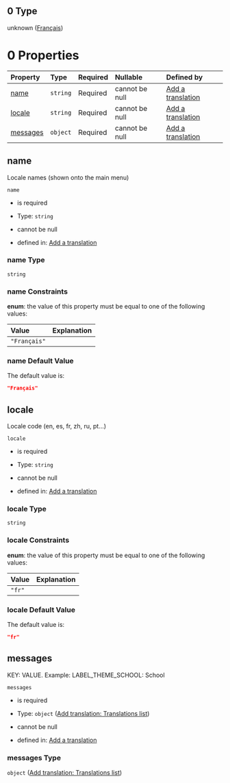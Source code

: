 ## 0 Type

unknown ([Français](add-translation-anyof-français.md))

# 0 Properties

| Property              | Type     | Required | Nullable       | Defined by                                                                                                                                              |
| :-------------------- | :------- | :------- | :------------- | :------------------------------------------------------------------------------------------------------------------------------------------------------ |
| [name](#name)         | `string` | Required | cannot be null | [Add a translation](add-translation-anyof-français-properties-name.md "add-translation.json#/anyOf/0/properties/name")                                  |
| [locale](#locale)     | `string` | Required | cannot be null | [Add a translation](add-translation-anyof-français-properties-locale.md "add-translation.json#/anyOf/0/properties/locale")                              |
| [messages](#messages) | `object` | Required | cannot be null | [Add a translation](add-translation-anyof-français-properties-add-translation-translations-list.md "add-translation.json#/anyOf/0/properties/messages") |

## name

Locale names (shown onto the main menu)

`name`

*   is required

*   Type: `string`

*   cannot be null

*   defined in: [Add a translation](add-translation-anyof-français-properties-name.md "add-translation.json#/anyOf/0/properties/name")

### name Type

`string`

### name Constraints

**enum**: the value of this property must be equal to one of the following values:

| Value        | Explanation |
| :----------- | :---------- |
| `"Français"` |             |

### name Default Value

The default value is:

```json
"Français"
```

## locale

Locale code (en, es, fr, zh, ru, pt...)

`locale`

*   is required

*   Type: `string`

*   cannot be null

*   defined in: [Add a translation](add-translation-anyof-français-properties-locale.md "add-translation.json#/anyOf/0/properties/locale")

### locale Type

`string`

### locale Constraints

**enum**: the value of this property must be equal to one of the following values:

| Value  | Explanation |
| :----- | :---------- |
| `"fr"` |             |

### locale Default Value

The default value is:

```json
"fr"
```

## messages

KEY: VALUE. Example: LABEL\_THEME\_SCHOOL: School

`messages`

*   is required

*   Type: `object` ([Add translation: Translations list](add-translation-anyof-français-properties-add-translation-translations-list.md))

*   cannot be null

*   defined in: [Add a translation](add-translation-anyof-français-properties-add-translation-translations-list.md "add-translation.json#/anyOf/0/properties/messages")

### messages Type

`object` ([Add translation: Translations list](add-translation-anyof-français-properties-add-translation-translations-list.md))
